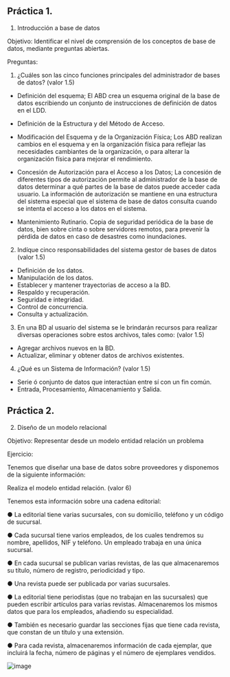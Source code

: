 ## Práctica 1.

1. Introducción a base de datos

Objetivo: Identificar el nivel de comprensión de los conceptos de base de datos,
mediante preguntas abiertas.
 
Preguntas:

1. ¿Cuáles son las cinco funciones principales del administrador de bases de datos?
(valor 1.5)

* Definición del esquema; El ABD crea un esquema original de la base de datos escribiendo un conjunto de instrucciones de definición de datos en el LDD.

* Definición de la Estructura y del Método de Acceso.

* Modificación del Esquema y de la Organización Física; Los ABD realizan cambios en el esquema y en la organización física para reflejar las necesidades cambiantes de la organización, o para alterar la organización física para mejorar el rendimiento.

* Concesión de Autorización para el Acceso a los Datos; La concesión de diferentes tipos de autorización permite al administrador de la base de datos determinar a qué partes de la base de datos puede acceder cada usuario. La información de autorización se mantiene en una estructura del sistema especial que el sistema de base de datos consulta cuando se intenta el acceso a los datos en el sistema.

* Mantenimiento Rutinario. Copia de seguridad periódica de la base de datos, bien sobre cinta o sobre servidores remotos, para prevenir la pérdida de datos en caso de desastres como inundaciones.

2. Indíque cinco responsabilidades del sistema gestor de bases de datos (valor 1.5)

* Definición de los datos.
* Manipulación de los datos.
* Establecer y mantener trayectorias de acceso a la BD.
* Respaldo y recuperación.
* Seguridad e integridad.
* Control de concurrencia.
* Consulta y actualización.

3. En una BD al usuario del sistema se le brindarán recursos para realizar diversas
operaciones sobre estos archivos, tales como: (valor 1.5)

* Agregar archivos nuevos en la BD.
* Actualizar, eliminar y obtener datos de archivos existentes.

4. ¿Qué es un Sistema de Información? (valor 1.5)

* Serie ó conjunto de datos que interactúan entre sí con un fin común.
* Entrada, Procesamiento, Almacenamiento y Salida.

## Práctica 2.

2. Diseño de un modelo relacional

Objetivo: Representar desde un modelo entidad relación un problema


Ejercicio:

Tenemos que diseñar una base de datos sobre proveedores y disponemos de la siguiente
información:

Realiza el modelo entidad relación. (valor 6)

Tenemos esta información sobre una cadena editorial:

● La editorial tiene varias sucursales, con su domicilio, teléfono y un código de
sucursal.

● Cada sucursal tiene varios empleados, de los cuales tendremos su nombre,
apellidos, NIF y teléfono. Un empleado trabaja en una única sucursal.

● En cada sucursal se publican varias revistas, de las que almacenaremos su título,
número de registro, periodicidad y tipo.

● Una revista puede ser publicada por varias sucursales.

● La editorial tiene periodistas (que no trabajan en las sucursales) que pueden
escribir artículos para varias revistas. Almacenaremos los mismos datos que para
los empleados, añadiendo su especialidad.

● También es necesario guardar las secciones fijas que tiene cada revista, que
constan de un título y una extensión.

● Para cada revista, almacenaremos información de cada ejemplar, que incluirá la
fecha, número de páginas y el número de ejemplares vendidos.

![image](https://user-images.githubusercontent.com/104698348/173246363-5c0a00d0-8d7c-46cc-af7f-636e45fb270d.png)



